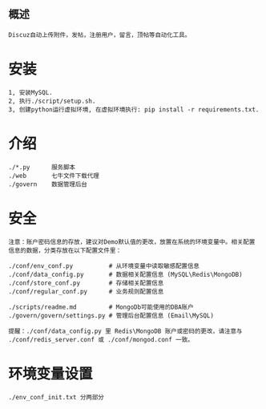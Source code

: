 ## 概述
    Discuz自动上传附件，发帖，注册用户，留言，顶帖等自动化工具。

# 安装
    1, 安装MySQL.
    2, 执行./script/setup.sh.
    3, 创建python运行虚拟环境, 在虚拟环境执行: pip install -r requirements.txt.

# 介绍
    ./*.py      服务脚本
    ./web       七牛文件下载代理
    ./govern    数据管理后台

# 安全
    注意：账户密码信息的存放，建议对Demo默认值的更改，放置在系统的环境变量中。相关配置信息的数据，分类存放在以下配置文件里：

    ./conf/env_conf.py          # 从环境变量中读取敏感配置信息
    ./conf/data_config.py       # 数据相关配置信息 (MySQL\Redis\MongoDB)
    ./conf/store_conf.py        # 存储相关配置信息
    ./conf/regular_conf.py      # 业务规则配置信息
    
    ./scripts/readme.md         # MongoDb可能使用的DBA账户
    ./govern/govern/settings.py # 管理后台配置信息 (Email\MySQL)

    提醒：./conf/data_config.py 里 Redis\MongoDB 账户或密码的更改，请注意与 ./conf/redis_server.conf 或 ./conf/mongod.conf 一致。
    
# 环境变量设置
    ./env_conf_init.txt 分两部分
